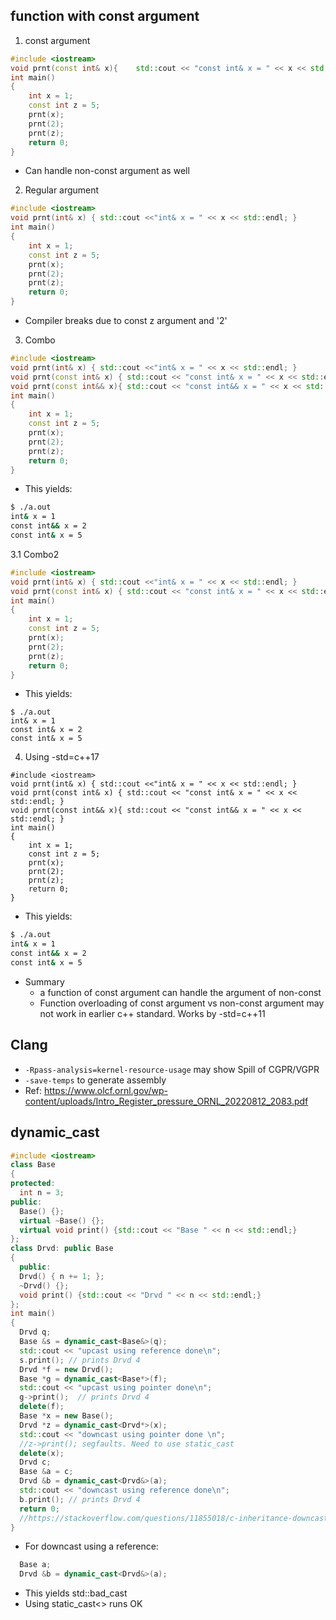 ## function with const argument
1. const argument
```cpp
#include <iostream>
void prnt(const int& x){    std::cout << "const int& x = " << x << std::endl; }
int main()
{
    int x = 1;
    const int z = 5;
    prnt(x);
    prnt(2);
    prnt(z);
    return 0;
}
```
- Can handle non-const argument as well
2. Regular argument
```cpp
#include <iostream>
void prnt(int& x) { std::cout <<"int& x = " << x << std::endl; }
int main()
{
    int x = 1;
    const int z = 5;
    prnt(x);
    prnt(2);
    prnt(z);
    return 0;
}
```
- Compiler breaks due to const z argument and '2'
3. Combo
```cpp
#include <iostream>
void prnt(int& x) { std::cout <<"int& x = " << x << std::endl; }
void prnt(const int& x) { std::cout << "const int& x = " << x << std::endl; }
void prnt(const int&& x){ std::cout << "const int&& x = " << x << std::endl; }
int main()
{
    int x = 1;
    const int z = 5;
    prnt(x);
    prnt(2);
    prnt(z);
    return 0;
}
```
- This yields:
```bash
$ ./a.out 
int& x = 1
const int&& x = 2
const int& x = 5
```
3.1 Combo2
```cpp
#include <iostream>
void prnt(int& x) { std::cout <<"int& x = " << x << std::endl; }
void prnt(const int& x) { std::cout << "const int& x = " << x << std::endl; }
int main()
{
    int x = 1;
    const int z = 5;
    prnt(x);
    prnt(2);
    prnt(z);
    return 0;
}
```
- This yields:
```
$ ./a.out 
int& x = 1
const int& x = 2
const int& x = 5
```
4. Using -std=c++17
```
#include <iostream>
void prnt(int& x) { std::cout <<"int& x = " << x << std::endl; }
void prnt(const int& x) { std::cout << "const int& x = " << x << std::endl; }
void prnt(const int&& x){ std::cout << "const int&& x = " << x << std::endl; }
int main()
{
    int x = 1;
    const int z = 5;
    prnt(x);
    prnt(2);
    prnt(z);
    return 0;
}
```
- This yields:
```bash
$ ./a.out 
int& x = 1
const int&& x = 2
const int& x = 5
```
- Summary
    - a function of const argument can handle the argument of non-const
    - Function overloading of const argument vs non-const argument may not work in earlier c++ standard. Works by -std=c++11

## Clang
- `-Rpass-analysis=kernel-resource-usage` may show Spill of CGPR/VGPR
- `-save-temps` to generate assembly
- Ref: https://www.olcf.ornl.gov/wp-content/uploads/Intro_Register_pressure_ORNL_20220812_2083.pdf

## dynamic_cast
```cpp
#include <iostream>
class Base
{
protected:
  int n = 3;
public:
  Base() {};
  virtual ~Base() {};
  virtual void print() {std::cout << "Base " << n << std::endl;}
};
class Drvd: public Base 
{
  public:
  Drvd() { n += 1; };
  ~Drvd() {};
  void print() {std::cout << "Drvd " << n << std::endl;}
};
int main() 
{
  Drvd q;
  Base &s = dynamic_cast<Base&>(q);
  std::cout << "upcast using reference done\n"; 
  s.print(); // prints Drvd 4
  Drvd *f = new Drvd();
  Base *g = dynamic_cast<Base*>(f);
  std::cout << "upcast using pointer done\n"; 
  g->print();  // prints Drvd 4
  delete(f);
  Base *x = new Base();
  Drvd *z = dynamic_cast<Drvd*>(x);
  std::cout << "downcast using pointer done \n";
  //z->print(); segfaults. Need to use static_cast
  delete(x);
  Drvd c;
  Base &a = c;
  Drvd &b = dynamic_cast<Drvd&>(a);
  std::cout << "downcast using reference done\n"; 
  b.print(); // prints Drvd 4
  return 0;
  //https://stackoverflow.com/questions/11855018/c-inheritance-downcasting
}
```
- For downcast using a reference:
```cpp
  Base a;
  Drvd &b = dynamic_cast<Drvd&>(a);
```
- This yields std::bad_cast
- Using static_cast<> runs OK
 
